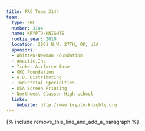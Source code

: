 ```yaml
---
title: FRC Team 3144
team:
  type: FRC
  number: 3144
  name: KRYPTO-KNIGHTS
  rookie_year: 2010
  location: 2801 N.W. 27TH, OK, USA
  sponsors:
  - Whitten-Newman Foundation
  - Anautic,Inc
  - Tinker Airforce Base
  - OKC Foundation
  - W.D. Distributing
  - Industrial Specialties
  - USA Screen Printing
  - Northwest Classen High school
  links:
    Website: http://www.krypto-knights.org
---
```


{% include remove_this_line_and_add_a_paragraph %}